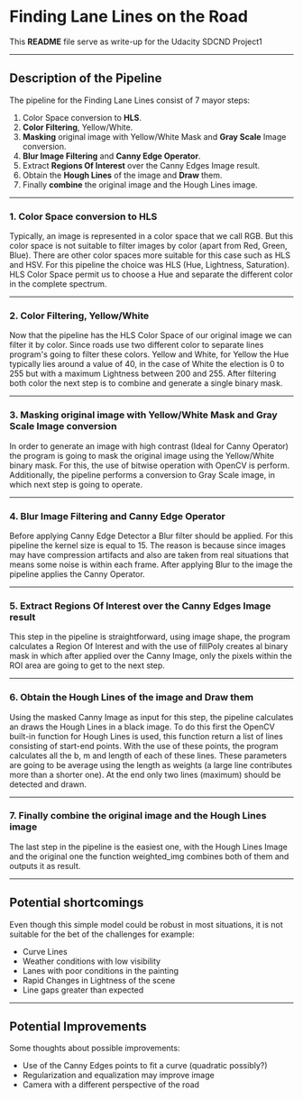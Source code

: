 # **Finding Lane Lines on the Road**
This **README** file serve as write-up for the Udacity SDCND Project1

---
## **Description of the Pipeline**
The pipeline for the Finding Lane Lines consist of 7 mayor steps:

1. Color Space conversion to **HLS**.
2. **Color Filtering**, Yellow/White.
3. **Masking** original image with Yellow/White Mask and **Gray Scale** Image conversion.
4. **Blur Image Filtering** and **Canny Edge Operator**.
5. Extract **Regions Of Interest** over the Canny Edges Image result.
6. Obtain the **Hough Lines** of the image and **Draw** them.
7. Finally **combine** the original image and the Hough Lines image.

---
### **1. Color Space conversion to HLS**
Typically, an image is represented in a color space that we call RGB. But this color space is not suitable to filter images by color (apart from Red, Green, Blue).
There are other color spaces more suitable for this case such as HLS and HSV. For this pipeline the choice was HLS (Hue, Lightness, Saturation). HLS Color Space permit us to choose a Hue and separate the different color in the complete spectrum.

---
### **2. Color Filtering, Yellow/White**
Now that the pipeline has the HLS Color Space of our original image we can filter it by color. Since roads use two different color to separate lines program's going to filter these colors. Yellow and White, for Yellow the Hue typically lies around a value of 40, in the case of White the election is 0 to 255 but with a maximum Lightness between 200 and 255.
After filtering both color the next step is to combine and generate a single binary mask.

---
### **3. Masking original image with Yellow/White Mask and Gray Scale Image conversion**
In order to generate an image with high contrast (Ideal for Canny Operator) the program is going to mask the original image using the Yellow/White binary mask. For this, the use of bitwise operation with OpenCV is perform.
Additionally, the pipeline performs a conversion to Gray Scale image, in which next step is going to operate.

---
### **4. Blur Image Filtering and Canny Edge Operator**
Before applying Canny Edge Detector a Blur filter should be applied. For this pipeline the kernel size is equal to 15. The reason is because since images may have compression artifacts and also are taken from real situations that means some noise is within each frame.
After applying Blur to the image the pipeline applies the Canny Operator.

---
### **5. Extract Regions Of Interest over the Canny Edges Image result**
This step in the pipeline is straightforward, using image shape, the program calculates a Region Of Interest and with the use of fillPoly creates al binary mask in which after applied over the Canny Image, only the pixels within the ROI area are going to get to the next step.

---
### **6. Obtain the Hough Lines of the image and Draw them**
Using the masked Canny Image as input for this step, the pipeline calculates an draws the Hough Lines in a black image.
To do this first the OpenCV built-in function for Hough Lines is used, this function return a list of lines consisting of start-end points.
With the use of these points, the program calculates all the b, m and length of each of these lines. These parameters are going to be average using the length as weights (a large line contributes more than a shorter one).
At the end only two lines (maximum) should be detected and drawn.

---
### **7. Finally combine the original image and the Hough Lines image**
The last step in the pipeline is the easiest one, with the Hough Lines Image and the original one the function weighted_img combines both of them and outputs it as result.

---
## **Potential shortcomings**
Even though this simple model could be robust in most situations, it is not suitable for the bet of the challenges for example:

* Curve Lines
* Weather conditions with low visibility
* Lanes with poor conditions in the painting
* Rapid Changes in Lightness of the scene
* Line gaps greater than expected

---
## **Potential Improvements**
Some thoughts about possible improvements:

* Use of the Canny Edges points to fit a curve (quadratic possibly?)
* Regularization and equalization may improve image
* Camera with a different perspective of the road
